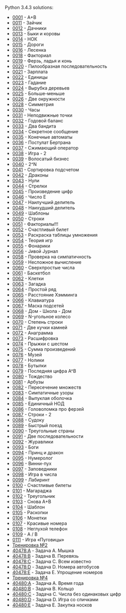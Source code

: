 Python 3.4.3 solutions:

- [0001](0001/solution.py) - A+B
- [0011](0011/solution.py) - Зайчик
- [0012](0012/solution.py) - Дачники
- [0013](0013/solution.py) - Быки и коровы
- [0014](0014/solution.py) - НОК
- [0015](0015/solution.py) - Дороги
- [0016](0016/solution.py) - Лесенка
- [0018](0018/solution.py) - Факториал
- [0019](0019/solution.py) - Ферзь, ладья и конь
- [0020](0020/solution.py) - Пилообразная последовательность
- [0021](0021/solution.py) - Зарплата
- [0022](0022/solution.py) - Единицы
- [0023](0023/solution.py) - Гадание
- [0024](0024/solution.py) - Вырубка деревьев
- [0025](0025/solution.py) - Больше-меньше
- [0026](0026/solution.py) - Две окружности
- [0028](0028/solution.py) - Симметрия
- [0030](0030/solution.py) - Часы
- [0031](0031/solution.py) - Неподвижные точки
- [0032](0032/solution.py) - Годовой баланс
- [0033](0033/solution.py) - Два бандита
- [0034](0034/solution.py) - Секретное сообщение
- [0035](0035/solution.py) - Конечные автоматы
- [0036](0036/solution.py) - Постулат Бертрана
- [0037](0037/solution.py) - Сжимающий оператор
- [0038](0038/solution.py) - Игра - 2
- [0039](0039/solution.py) - Волосатый бизнес
- [0040](0040/solution.py) - 2^N
- [0041](0041/solution.py) - Сортировка подсчетом
- [0042](0042/solution.py) - Драконы
- [0043](0043/solution.py) - Нули
- [0044](0044/solution.py) - Стрелки
- [0045](0045/solution.py) - Произведение цифр
- [0046](0046/solution.py) - Число E
- [0047](0047/solution.py) - Наилучший делитель
- [0048](0048/solution.py) - Наихудший делитель
- [0049](0049/solution.py) - Шаблоны
- [0050](0050/solution.py) - Строки
- [0051](0051/solution.py) - Факториалы!!!
- [0052](0052/solution.py) - Счастливый билет
- [0053](0053/solution.py) - Раскраска таблицы умножения
- [0054](0054/solution.py) - Теория игр
- [0055](0055/solution.py) - Фонарики
- [0056](0056/solution.py) - Jивой Jурнал
- [0058](0058/solution.py) - Проверка на симпатичность
- [0059](0059/solution.py) - Несложное вычисление
- [0060](0060/solution.py) - Сверхпростые числа
- [0061](0061/solution.py) - Баскетбол
- [0062](0062/solution.py) - Клетки
- [0063](0063/solution.py) - Загадка
- [0064](0064/solution.py) - Простой ряд
- [0065](0065/solution.py) - Расстояние Хэмминга
- [0066](0066/solution.py) - Клавиатура
- [0067](0067/solution.py) - Маска подсетей
- [0068](0068/solution.py) - Дом - Школа - Дом
- [0069](0069/solution.py) - N-угольное колесо
- [0070](0070/solution.py) - Степень строки
- [0071](0071/solution.py) - Две кучки камней
- [0072](0072/solution.py) - Анаграмма
- [0073](0073/solution.py) - Расшифровка
- [0074](0074/solution.py) - Прыжки с шестом
- [0075](0075/solution.py) - Сумма произведений
- [0076](0076/solution.py) - Музей
- [0077](0077/solution.py) - Нолики
- [0078](0078/solution.py) - Бутылки
- [0079](0079/solution.py) - Последняя цифра A^B
- [0080](0080/solution.py) - Тождество
- [0081](0081/solution.py) - Арбузы
- [0082](0082/solution.py) - Пересечение множеств
- [0083](0083/solution.py) - Симпатичные узоры
- [0084](0084/solution.py) - Выпуклая оболочка
- [0085](0085/solution.py) - Единичный НОД
- [0086](0086/solution.py) - Головоломка про ферзей
- [0087](0087/solution.py) - Строки - 2
- [0088](0088/solution.py) - Судоку
- [0089](0089/solution.py) - Быстрый поезд
- [0090](0090/solution.py) - Треугольные страны
- [0091](0091/solution.py) - Две последовательности
- [0092](0092/solution.py) - Журавлики
- [0093](0093/solution.py) - Боги
- [0094](0094/solution.py) - Принц и дракон
- [0095](0095/solution.py) - Нумеролог
- [0096](0096/solution.py) - Винни-пух
- [0097](0097/solution.py) - Заповедники
- [0098](0098/solution.py) - Игра в числа
- [0099](0099/solution.py) - Лабиринт
- [0100](0100/solution.py) - Счастливые билеты
- [0101](0101/solution.py) - Магараджа
- [0102](0102/solution.py) - Треугольник
- [0103](0103/solution.py) - Снова A+B
- [0104](0104/solution.py) - Шаблон
- [0105](0105/solution.py) - Раскопки
- [0106](0106/solution.py) - Монетки
- [0107](0107/solution.py) - Красивые номера
- [0108](0108/solution.py) - Неглухой телефон
- [0109](0109/solution.py) - A / B
- [0111](0111/solution.py) - Игра «Пуговицы»
- [Тренировка №2](_contest-40478/)
- [40478:A](_contest-40478/A/solution.py) - Задача A. Мышка
- [40478:B](_contest-40478/B/solution.py) - Задача B. Перевязь
- [40478:C](_contest-40478/C/solution.py) - Задача C. Всем известно
- [40478:D](_contest-40478/D/solution.py) - Задача D. Номера автобусов
- [40478:E](_contest-40478/E/solution.py) - Задача E. Упрощение номеров
- [Тренировка №4](_contest-40480/)
- [40480:A](_contest-40480/A/solution.py) - Задача A. Время года
- [40480:B](_contest-40480/B/solution.py) - Задача B. Кольцо
- [40480:C](_contest-40480/C/solution.py) - Задача C. Числа без одинаковых цифр
- [40480:D](_contest-40480/D/solution.py) - Задача D. Игра со спичками
- [40480:E](_contest-40480/E/solution.py) - Задача E. Закупка носков
